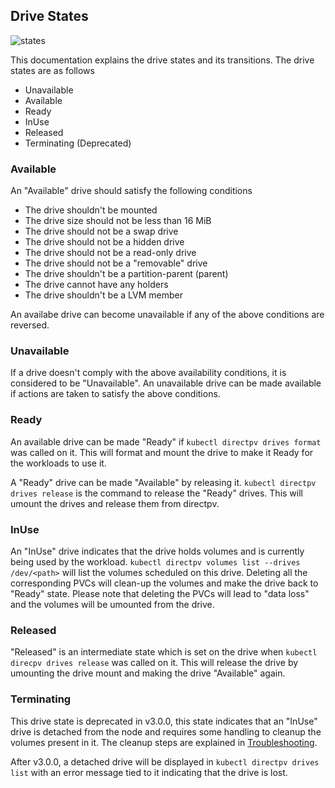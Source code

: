 Drive States
-------------

![states](https://user-images.githubusercontent.com/5410427/169809465-f25d4714-e360-409c-b286-b8a1a6e31b9e.jpg)

This documentation explains the drive states and its transitions. The drive states are as follows

- Unavailable
- Available
- Ready
- InUse
- Released
- Terminating (Deprecated)

### Available

An "Available" drive should satisfy the following conditions

- The drive shouldn't be mounted
- The drive size should not be less than 16 MiB
- The drive should not be a swap drive
- The drive should not be a hidden drive
- The drive should not be a read-only drive
- The drive should not be a "removable" drive
- The drive shouldn't be a partition-parent (parent)
- The drive cannot have any holders
- The drive shouldn't be a LVM member

An availabe drive can become unavailable if any of the above conditions are reversed.

### Unavailable

If a drive doesn't comply with the above availability conditions, it is considered to be "Unavailable". An unavailable drive can be made available if actions are taken to satisfy the above conditions.

### Ready

An available drive can be made "Ready" if `kubectl directpv drives format` was called on it. This will format and mount the drive to make it Ready for the workloads to use it.

A "Ready" drive can be made "Available" by releasing it. `kubectl directpv drives release` is the command to release the "Ready" drives. This will umount the drives and release them from directpv.

### InUse

An "InUse" drive indicates that the drive holds volumes and is currently being used by the workload. `kubectl directpv volumes list --drives /dev/<path>` will list the volumes scheduled on this drive. Deleting all the corresponding PVCs will clean-up the volumes and make the drive back to "Ready" state. Please note that deleting the PVCs will lead to "data loss" and the volumes will be umounted from the drive.

### Released

"Released" is an intermediate state which is set on the drive when `kubectl direcpv drives release` was called on it. This will release the drive by umounting the drive mount and making the drive "Available" again.

### Terminating

This drive state is deprecated in v3.0.0, this state indicates that an "InUse" drive is detached from the node and requires some handling to cleanup the volumes present in it. The cleanup steps are explained in [Troubleshooting](./troubleshooting.md).

After v3.0.0, a detached drive will be displayed in `kubectl directpv drives list` with an error message tied to it indicating that the drive is lost.